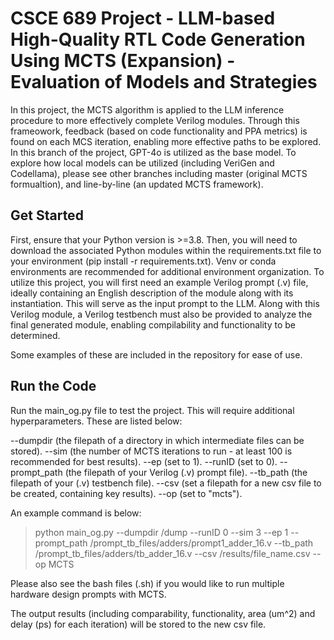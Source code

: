 # CSCE 689 Project - LLM-based High-Quality RTL Code Generation Using MCTS (Expansion) - Evaluation of Models and Strategies

In this project, the MCTS algorithm is applied to the LLM inference procedure to more effectively complete Verilog modules.
Through this frameowork, feedback (based on code functionality and PPA metrics) is found on each MCS iteration, enabling more effective paths to be explored.
In this branch of the project, GPT-4o is utilized as the base model. 
To explore how local models can be utilized (including VeriGen and Codellama), please see other branches including master (original MCTS formualtion), and line-by-line (an updated MCTS framework).

## Get Started
First, ensure that your Python version is >=3.8.
Then, you will need to download the associated Python modules within the requirements.txt file to your environment (pip install -r requirements.txt). Venv or conda environments are recommended for additional environment organization.
To utilize this project, you will first need an example Verilog prompt (.v) file, ideally containing an English description of the module along with its instantiation. This will serve as the input prompt to the LLM.
Along with this Verilog module, a Verilog testbench must also be provided to analyze the final generated module, enabling compilability and functionality to be determined.

Some examples of these are included in the repository for ease of use.

## Run the Code
Run the main_og.py file to test the project. This will require additional hyperparameters. These are listed below:

 --dumpdir (the filepath of a directory in which intermediate files can be stored).
 --sim (the number of MCTS iterations to run - at least 100 is recommended for best results).
 --ep (set to 1).
 --runID (set to 0).
 --prompt_path (the filepath of your Verilog (.v) prompt file).
 --tb_path (the filepath of your (.v) testbench file).
 --csv (set a filepath for a new csv file to be created, containing key results).
 --op (set to "mcts").

An example command is below:

> python main_og.py --dumpdir /dump --runID 0 --sim 3 --ep 1 --prompt_path /prompt_tb_files/adders/prompt1_adder_16.v --tb_path /prompt_tb_files/adders/tb_adder_16.v --csv /results/file_name.csv --op MCTS

Please also see the bash files (.sh) if you would like to run multiple hardware design prompts with MCTS.

The output results (including comparability, functionality, area (um^2) and delay (ps) for each iteration) will be stored to the new csv file.
